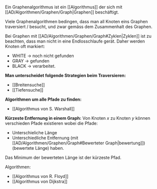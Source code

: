 Ein Graphenalgorithmus ist ein [[Algorithmus]] der sich mit [[AD/Algorithmen/Graphen/Graph|Graphen]] beschäftigt.

Viele Graphenalgorithmen bedingen, dass man all Knoten eins Graphen traversiert / besucht, und zwar gemäss dem Zusammenhalt des Graphen.

Bei Graphen mit [[AD/Algorithmen/Graphen/Graph#Zyklen|Zyklen]] ist zu beachten, dass man nicht in eine Endlosschlaufe gerät. Daher werden Knoten oft markiert:
- WHITE -> noch nicht gefunden
- GRAY -> gefunden
- BLACK -> verarbeitet.

**Man unterscheidet folgende Strategien beim Traversieren:**
- [[Breitensuche]]
- [[Tiefensuche]]

**Algorithmen um alle Pfade zu finden:**
- [[Algorithmus von S. Warshall]]

**Kürzeste Entfernung in einem Graph:**
Von Knoten $x$ zu Knoten $y$ können verschieden Pfade existieren wobei die Pfade:
- Unterschieliche Länge
- Unterschiedliche Entfernung (mit [[AD/Algorithmen/Graphen/Graph#Bewerteter Graph|bewertung]]) (bewertete Länge)
haben.

Das Minimum der bewerteten Länge ist der kürzeste Pfad.

Algorithmen:
- [[Algorithmus von R. Floyd]]
- [[Algorithmus von Dijkstra]]


